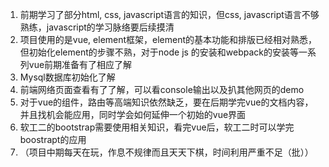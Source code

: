 1. 前期学习了部分html, css, javascript语言的知识，但css, javascript语言不够熟练，javascript的学习脉络要后续摸清
2. 项目使用的是vue, element框架，element的基本功能和排版已经相对熟悉，但初始化element的步骤不熟，对于node js 的安装和webpack的安装等一系列vue前期准备有了相应了解
3. Mysql数据库初始化了解
4. 前端网络页面查看有了了解，可以看console输出以及扒其他网页的demo
5. 对于vue的组件，路由等高端知识依然缺乏，要在后期学完vue的文档内容，并且找机会能应用，同时学会如何延伸一个初始的vue界面
6. 软工二的bootstrap需要使用相关知识，看完vue后，软工二时可以学完boostrapt的应用
7. （项目中期每天在玩，作息不规律而且天天下棋，时间利用严重不足（批））
